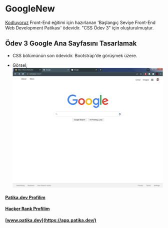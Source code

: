 # GoogleNew
[Kodluyoruz](https://www.kodluyoruz.org/)  Front-End eğitimi için hazırlanan 'Başlangıç Seviye Front-End Web Development Patikası' ödevidir. "CSS Ödev 3" için oluşturulmuştur.

## Ödev 3 Google Ana Sayfasını Tasarlamak

- CSS bölümünün son ödevidir. Bootstrap'de görüşmek üzere.

- Görsel;
    ![GoogleNewPatika](GoogleNewPatika.png)

#### [Patika.dev Profilim](https://app.patika.dev/canncelik)
#### [Hacker Rank Profilim](https://www.hackerrank.com/ogulcan_celik24)
#### [www.patika.dev](https://app.patika.dev/)
